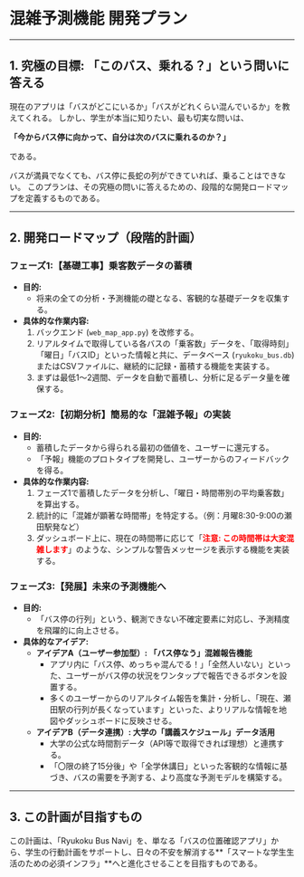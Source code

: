 # 混雑予測機能 開発プラン

---

## 1. 究極の目標: 「このバス、乗れる？」という問いに答える

現在のアプリは「バスがどこにいるか」「バスがどれくらい混んでいるか」を教えてくれる。
しかし、学生が本当に知りたい、最も切実な問いは、

**「今からバス停に向かって、自分は次のバスに乗れるのか？」**

である。

バスが満員でなくても、バス停に長蛇の列ができていれば、乗ることはできない。
このプランは、その究極の問いに答えるための、段階的な開発ロードマップを定義するものである。

---

## 2. 開発ロードマップ（段階的計画）

### フェーズ1:【基礎工事】乗客数データの蓄積

- **目的:**
  - 将来の全ての分析・予測機能の礎となる、客観的な基礎データを収集する。
- **具体的な作業内容:**
  1.  バックエンド (`web_map_app.py`) を改修する。
  2.  リアルタイムで取得している各バスの「乗客数」データを、「取得時刻」「曜日」「バスID」といった情報と共に、データベース (`ryukoku_bus.db`) またはCSVファイルに、継続的に記録・蓄積する機能を実装する。
  3.  まずは最低1〜2週間、データを自動で蓄積し、分析に足るデータ量を確保する。

### フェーズ2:【初期分析】簡易的な「混雑予報」の実装

- **目的:**
  - 蓄積したデータから得られる最初の価値を、ユーザーに還元する。
  - 「予報」機能のプロトタイプを開発し、ユーザーからのフィードバックを得る。
- **具体的な作業内容:**
  1.  フェーズ1で蓄積したデータを分析し、「曜日・時間帯別の平均乗客数」を算出する。
  2.  統計的に「混雑が顕著な時間帯」を特定する。（例：月曜8:30-9:00の瀬田駅発など）
  3.  ダッシュボード上に、現在の時間帯に応じて「**<font color='red'>注意: この時間帯は大変混雑します</font>**」のような、シンプルな警告メッセージを表示する機能を実装する。

### フェーズ3:【発展】未来の予測機能へ

- **目的:**
  - 「バス停の行列」という、観測できない不確定要素に対応し、予測精度を飛躍的に向上させる。
- **具体的なアイデア:**
  - **アイデアA（ユーザー参加型）: 「バス停なう」混雑報告機能**
    - アプリ内に「バス停、めっちゃ混んでる！」「全然人いない」といった、ユーザーがバス停の状況をワンタップで報告できるボタンを設置する。
    - 多くのユーザーからのリアルタイム報告を集計・分析し、「現在、瀬田駅の行列が長くなっています」といった、よりリアルな情報を地図やダッシュボードに反映させる。
  - **アイデアB（データ連携）: 大学の「講義スケジュール」データ活用**
    - 大学の公式な時間割データ（API等で取得できれば理想）と連携する。
    - 「〇限の終了15分後」や「全学休講日」といった客観的な情報に基づき、バスの需要を予測する、より高度な予測モデルを構築する。

---

## 3. この計画が目指すもの

この計画は、「Ryukoku Bus Navi」を、単なる「バスの位置確認アプリ」から、学生の行動計画をサポートし、日々の不安を解消する**「スマートな学生生活のための必須インフラ」**へと進化させることを目指すものである。 